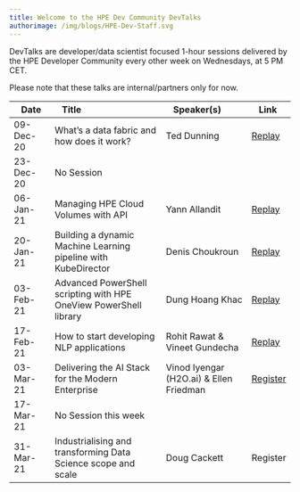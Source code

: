```yaml
---
title: Welcome to the HPE Dev Community DevTalks
authorimage: /img/blogs/HPE-Dev-Staff.svg
---
```

DevTalks are developer/data scientist focused 1-hour sessions delivered by the HPE Developer Community
 every other week on Wednesdays, at 5 PM CET. 

Please note that these talks are internal/partners only for now.

| &nbsp;&nbsp;&nbsp;Date      | &nbsp;&nbsp;&nbsp;Title                                                             |     &nbsp;&nbsp;&nbsp;Speaker(s)                               | &nbsp;&nbsp;&nbsp;Link                                             |
| :--------- | :----------------------------------------------------------------- | :---------------------------------------- | :------------------------------------------------ |
| 09-Dec-20 | What’s a data fabric and how does it work?                        | Ted Dunning                              | [Replay](https://vimeo.com/489790992/47e806f228) |
| 23-Dec-20 | No Session                                                        |                                          |                                                  |
| 06-Jan-21 | Managing HPE Cloud Volumes with API                               | Yann Allandit                            | [Replay](https://vimeo.com/498286520/1a5f5f742a) |
| 20-Jan-21 | Building a dynamic Machine Learning pipeline with KubeDirector    | Denis Choukroun                          | [Replay](https://vimeo.com/503611948)            |
| 03-Feb-21 | Advanced PowerShell scripting with HPE OneView PowerShell library | Dung Hoang Khac                          | [Replay](https://vimeo.com/508802530)            |
| 17-Feb-21 | How to start developing NLP applications                          | Rohit Rawat & Vineet Gundecha            | [Replay](https://vimeo.com/514054456)                                           |
| 03-Mar-21 | Delivering the AI Stack for the Modern Enterprise                 | Vinod Iyengar (H2O.ai) &  Ellen Friedman | [Register](https://hpe.zoom.us/meeting/register/tJwvd-6vrTgjGdavxEkY9fqcX34LKMTMum-g)                                         |
| 17-Mar-21 | No Session this week                                                      |                                          |                                                  |
| 31-Mar-21 | Industrialising and transforming Data Science scope and scale     | Doug Cackett                             | Register                                         |